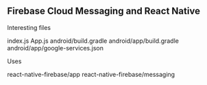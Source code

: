 ## Firebase Cloud Messaging and React Native

Interesting files

index.js
App.js
android/build.gradle
android/app/build.gradle
android/app/google-services.json

Uses

react-native-firebase/app
react-native-firebase/messaging